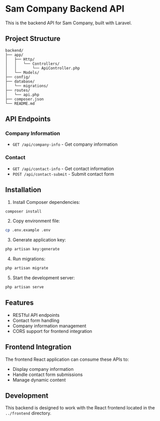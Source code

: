 # Sam Company Backend API

This is the backend API for Sam Company, built with Laravel.

## Project Structure

```
backend/
├── app/
│   ├── Http/
│   │   └── Controllers/
│   │       └── ApiController.php
│   └── Models/
├── config/
├── database/
│   └── migrations/
├── routes/
│   └── api.php
├── composer.json
└── README.md
```

## API Endpoints

### Company Information
- `GET /api/company-info` - Get company information

### Contact
- `GET /api/contact-info` - Get contact information
- `POST /api/contact-submit` - Submit contact form

## Installation

1. Install Composer dependencies:
```bash
composer install
```

2. Copy environment file:
```bash
cp .env.example .env
```

3. Generate application key:
```bash
php artisan key:generate
```

4. Run migrations:
```bash
php artisan migrate
```

5. Start the development server:
```bash
php artisan serve
```

## Features

- RESTful API endpoints
- Contact form handling
- Company information management
- CORS support for frontend integration

## Frontend Integration

The frontend React application can consume these APIs to:
- Display company information
- Handle contact form submissions
- Manage dynamic content

## Development

This backend is designed to work with the React frontend located in the `../frontend` directory.

